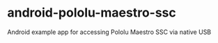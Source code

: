 android-pololu-maestro-ssc
==========================

Android example app for accessing Pololu Maestro SSC via native USB